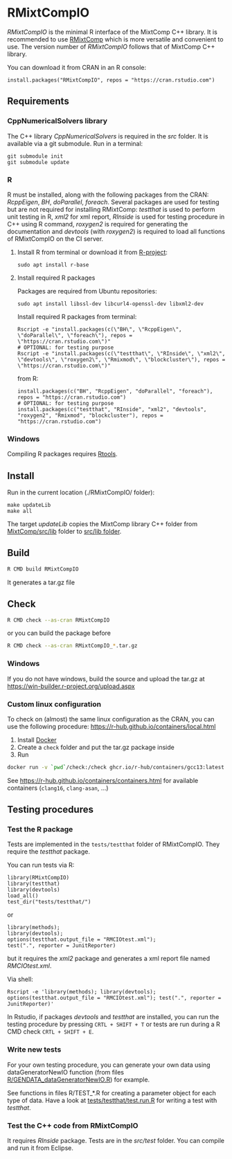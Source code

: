 # RMixtCompIO

*RMixtCompIO* is the minimal R interface of the MixtComp C++ library. It is recommended to use [RMixtComp](../RMixtComp) which is more versatile and convenient to use. The version number of *RMixtCompIO* follows that of MixtComp C++ library. 

You can download it from CRAN in an R console:

```
install.packages("RMixtCompIO", repos = "https://cran.rstudio.com")
```

## Requirements

### CppNumericalSolvers library

The C++ library *CppNumericalSolvers* is required in the *src* folder. It is available via a git submodule. Run in a terminal:

```
git submodule init
git submodule update
```

### R

R must be installed, along with the following packages from the CRAN: *RcppEigen*, *BH*, *doParallel*, *foreach*. Several packages are used for testing but are not required for installing RMixtComp: *testthat* is used to perform unit testing in R, *xml2* for xml report, *RInside* is used for testing procedure in C++ using R command, *roxygen2* is required for generating the documentation and *devtools* (with *roxygen2*) is required to load all functions of RMixtCompIO on the CI server.

1. Install R from terminal or download it from [R-project](https://www.r-project.org/):

    ```
    sudo apt install r-base
    ```

2. Install required R packages

    Packages are required from Ubuntu repositories: 
    
    ```
    sudo apt install libssl-dev libcurl4-openssl-dev libxml2-dev
    ```
    
    Install required R packages from terminal:
    
    ```
    Rscript -e "install.packages(c(\"BH\", \"RcppEigen\", \"doParallel\", \"foreach\"), repos = \"https://cran.rstudio.com\")"
    # OPTIONAL: for testing purpose
    Rscript -e "install.packages(c(\"testthat\", \"RInside\", \"xml2\", \"devtools\", \"roxygen2\", \"Rmixmod\", \"blockcluster\"), repos = \"https://cran.rstudio.com\")"
    ```
    from R:
    
    ```
    install.packages(c("BH", "RcppEigen", "doParallel", "foreach"), repos = "https://cran.rstudio.com")
    # OPTIONAL: for testing purpose
    install.packages(c("testthat", "RInside", "xml2", "devtools", "roxygen2", "Rmixmod", "blockcluster"), repos = "https://cran.rstudio.com")
    ```

### Windows

Compiling R packages requires [Rtools](https://cran.r-project.org/bin/windows/Rtools/).


## Install

Run in the current location (./RMixtCompIO/ folder):

```
make updateLib
make all
```

The target *updateLib* copies the MixtComp library C++ folder from [MixtComp/src/lib](../MixtComp/src/lib) folder to [src/lib folder](src/lib).

## Build

```bash
R CMD build RMixtCompIO
```

It generates a tar.gz file


## Check

```bash
R CMD check --as-cran RMixtCompIO
```

or you can build the package before

```bash
R CMD check --as-cran RMixtCompIO_*.tar.gz
```

### Windows

If you do not have windows, build the source and upload the tar.gz at <https://win-builder.r-project.org/upload.aspx>

### Custom linux configuration

To check on (almost) the same linux configuration as the CRAN, you can use the following procedure: <https://r-hub.github.io/containers/local.html>

1) Install [Docker](https://docs.docker.com/engine/install/ubuntu/)
1) Create a `check` folder and put the tar.gz package inside
1) Run

```bash
docker run -v `pwd`/check:/check ghcr.io/r-hub/containers/gcc13:latest r-check
```

See <https://r-hub.github.io/containers/containers.html> for available containers (`clang16`, `clang-asan`, ...)

## Testing procedures

### Test the R package

Tests are implemented in the `tests/testthat` folder of RMixtCompIO. They require the *testthat* package.

You can run tests via R:

```
library(RMixtCompIO)
library(testthat)
library(devtools)
load_all()
test_dir("tests/testthat/")
```
or 
```
library(methods); 
library(devtools); 
options(testthat.output_file = "RMCIOtest.xml"); 
test(".", reporter = JunitReporter)
```
but it requires the *xml2* package and generates a xml report file named *RMCIOtest.xml*.

Via shell:
```
Rscript -e 'library(methods); library(devtools); options(testthat.output_file = "RMCIOtest.xml"); test(".", reporter = JunitReporter)'
```

In Rstudio, if packages *devtools* and *testthat* are installed, you can run the testing procedure by pressing `CRTL + SHIFT + T` or tests are run during a R CMD check `CRTL + SHIFT + E`.



### Write new tests

For your own testing procedure, you can generate your own data using dataGeneratorNewIO function (from files [R/GENDATA_dataGeneratorNewIO.R](R/GENDATA_dataGeneratorNewIO.R)) for example.

See functions in files R/TEST_\*.R for creating a parameter object for each type of data. Have a look at [tests/testthat/test.run.R](tests/testthat/test.run.R) for writing a test with *testthat*.

### Test the C++ code from RMixtCompIO

It requires *RInside* package. Tests are in the *src/test* folder. You can compile and run it from Eclipse.
